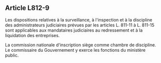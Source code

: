 Article L812-9
----
Les dispositions relatives à la surveillance, à l'inspection et à la discipline
des administrateurs judiciaires prévues par les articles L. 811-11 à L. 811-15
sont applicables aux mandataires judiciaires au redressement et à la liquidation
des entreprises.

La commission nationale d'inscription siège comme chambre de discipline. Le
commissaire du Gouvernement y exerce les fonctions du ministère public.
